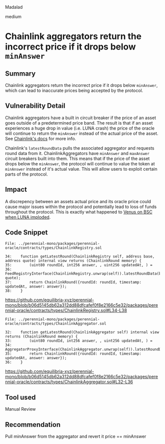 Madalad

medium

# Chainlink aggregators return the incorrect price if it drops below `minAnswer`

## Summary

Chainlink aggregators return the incorrect price if it drops below `minAnswer`, which can lead to inaccurate prices being accepted by the protocol.

## Vulnerability Detail

Chainlink aggregators have a built in circuit breaker if the price of an asset goes outside of a predetermined price band. The result is that if an asset experiences a huge drop in value (i.e. LUNA crash) the price of the oracle will continue to return the `minAnswer` instead of the actual price of the asset. See [Chainlink's docs](https://docs.chain.link/data-feeds#check-the-latest-answer-against-reasonable-limits) for more info.

Chainlink's `latestRoundData` pulls the associated aggregator and requests round data from it. ChainlinkAggregators have `minAnswer` and `maxAnswer` circuit breakers built into them. This means that if the price of the asset drops below the `minAnswer`, the protocol will continue to value the token at `minAnswer` instead of it's actual value. This will allow users to exploit certain parts of the protocol.

## Impact

A discrepency between an assets actual price and its oracle price could cause major issues within the protocol and potentially lead to loss of funds throughout the protocol. This is exactly what happened to [Venus on BSC when LUNA imploded](https://rekt.news/venus-blizz-rekt/).

## Code Snippet

```solidity
File: ../perennial-mono/packages/perennial-oracle/contracts/types/ChainlinkRegistry.sol

34:    function getLatestRound(ChainlinkRegistry self, address base, address quote) internal view returns (ChainlinkRound memory) {
35:        (uint80 roundId, int256 answer, , uint256 updatedAt, ) =
36:            FeedRegistryInterface(ChainlinkRegistry.unwrap(self)).latestRoundData(base, quote);
37:        return ChainlinkRound({roundId: roundId, timestamp: updatedAt, answer: answer});
38:    }
```
https://github.com/equilibria-xyz/perennial-mono/blob/b06d5145db62a312dd88dfcafef0f8e2166c5e32/packages/perennial-oracle/contracts/types/ChainlinkRegistry.sol#L34-L38

```solidity
File: ../perennial-mono/packages/perennial-oracle/contracts/types/ChainlinkAggregator.sol

32:    function getLatestRound(ChainlinkAggregator self) internal view returns (ChainlinkRound memory) {
33:        (uint80 roundId, int256 answer, , uint256 updatedAt, ) =
34:            AggregatorProxyInterface(ChainlinkAggregator.unwrap(self)).latestRoundData();
35:        return ChainlinkRound({roundId: roundId, timestamp: updatedAt, answer: answer});
36:    }
```
https://github.com/equilibria-xyz/perennial-mono/blob/b06d5145db62a312dd88dfcafef0f8e2166c5e32/packages/perennial-oracle/contracts/types/ChainlinkAggregator.sol#L32-L36

## Tool used

Manual Review

## Recommendation

Pull minAnswer from the aggregator and revert it price == minAnswer